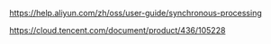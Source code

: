 https://help.aliyun.com/zh/oss/user-guide/synchronous-processing

https://cloud.tencent.com/document/product/436/105228